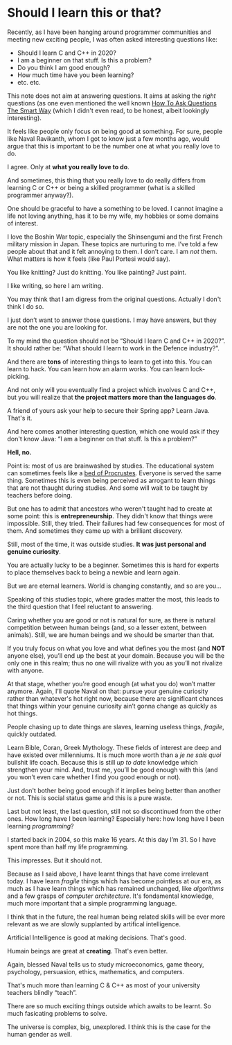# Should I learn this or that?

Recently, as I have been hanging around programmer communities and meeting new exciting people, I was often asked interesting questions like:

- Should I learn C and C++ in 2020?
- I am a beginner on that stuff. Is this a problem?
- Do you think I am good enough?
- How much time have you been learning?
- etc. etc.

This note does not aim at answering questions. It aims at asking the *right*
questions (as one even mentioned the well known
[How To Ask Questions The Smart Way](http://www.catb.org/~esr/faqs/smart-questions.html)
(which I didn't even read, to be honest, albeit lookingly interesting).

It feels like people only focus on being good at something. For sure, people like
Naval Ravikanth, whom I got to know just a few months ago, would argue that this is
important to be the number one at what you really love to do.

I agree. Only at **what you really love to do**.

And sometimes, this thing that you really love to do really differs from learning C or C++ or
being a skilled programmer (what is a skilled programmer anyway?).

One should be graceful to have a something to be loved. I cannot imagine a life
not loving anything, has it to be my wife, my hobbies or some domains of interest.

I love the Boshin War topic, especially the Shinsengumi and the first French military mission
in Japan. These topics are nurturing to me. I’ve told a few people about that and it felt
annoying to them. I don’t care. I am *not* them. What matters is how it feels
(like Paul Portesi would say).

You like knitting? Just do knitting. You like painting? Just paint.

I like writing, so here I am writing.

You may think that I am digress from the original questions. Actually I don't think I do so.

I just don’t want to answer those questions. I may have answers, but they are not the one you
are looking for.

To my mind the question should not be “Should I learn C and C++ in 2020?”. It should rather be:
“What should I learn to work in the Defence industry?”.

And there are **tons** of interesting things to learn to get into this. You can learn to hack.
You can learn how an alarm works. You can learn lock-picking.

And not only will you eventually find a project which involves C and C++, but you will realize that
**the project matters more than the languages do**.

A friend of yours ask your help to secure their Spring app? Learn Java. That's it.

And here comes another interesting question, which one would ask if they don't know Java: “I am a beginner on that stuff. Is this a problem?”

**Hell, no.**

Point is: most of us are brainwashed by studies. The educational system can sometimes feels like
a [bed of Procrustes](https://en.wikipedia.org/wiki/The_Bed_of_Procrustes). Everyone is served the same thing.
Sometimes this is even being perceived as arrogant to learn things that are not thaught during studies. And some will
wait to be taught by teachers before doing.

But one has to admit that ancestors who weren't taught had to create at some point: this is **entrepreneurship**.
They didn't know that things were impossible. Still, they tried. Their failures had few consequences for most of them.
And sometimes they came up with a brilliant discovery.

Still, most of the time, it was outside studies. **It was just personal and genuine curiosity**.

You are actually lucky to be a beginner. Sometimes this is hard for experts to place themselves back to being a newbie
and learn again.

But we are eternal learners. World is changing constantly, and so are you…

Speaking of this studies topic, where grades matter the most, this leads to the third question that I feel reluctant
to answering.

Caring whether you are good or not is natural for sure, as there is natural competition between human beings (and, so a
lesser extent, between animals). Still, we are human beings and we should be smarter than that.

If you truly focus on what you love and what defines you the most (and **NOT** anyone else), you’ll end up the best at
your domain. Because you will be the only one in this realm; thus no one will rivalize with you as you’ll not rivalize
with anyone.

At that stage, whether you’re good enough (at what you do) won’t matter anymore. Again, I’ll quote Naval on that:
pursue your genuine curiosity rather than whatever's hot right now, because there are significant chances that things
within your genuine curiosity ain’t gonna change as quickly as hot things.

People chasing up to date things are slaves, learning useless things, *fragile*, quickly outdated.

Learn Bible, Coran, Greek Mythology. These fields of interest are deep and have existed over millenniums. It is much
more worth than a *je ne sais quoi* bullshit life coach. Because this is still *up to date* knowledge which strengthen
your mind. And, trust me, you’ll be good enough with this (and you won’t even care whether I find you good enough or not).

Just don't bother being good enough if it implies being better than another or not. This is social status game and this
is a pure waste.

Last but not least, the last question, still not so discontinued from the other ones. How long have I been learning?
Especially here: how long have I been learning *programming*?

I started back in 2004, so this make 16 years. At this day I’m 31. So I have spent more than half my life programming.

This impresses. But it should not.

Because as I said above, I have learnt things that have come irrelevant today. I have learn *fragile* things which has
become pointless at our era, as much as I have learn things which has remained unchanged, like *algorithms* and a few
grasps of *computer architecture*. It's fondamental knowledge, much more important that a simple programming language.

I think that in the future, the real human being related skills will be ever more relevant as we are slowly supplanted
by artifical intelligence.

Artificial Intelligence is good at making decisions. That's good.

Humain beings are great at **creating**. That's even better.

Again, blessed Naval tells us to study microeconomics, game theory, psychology, persuasion, ethics, mathematics, and computers.

That's much more than learning C & C++ as most of your university teachers blindly “teach”.

There are so much exciting things outside which awaits to be learnt. So much fasicating problems to solve.

The universe is complex, big, unexplored. I think this is the case for the human gender as well. 